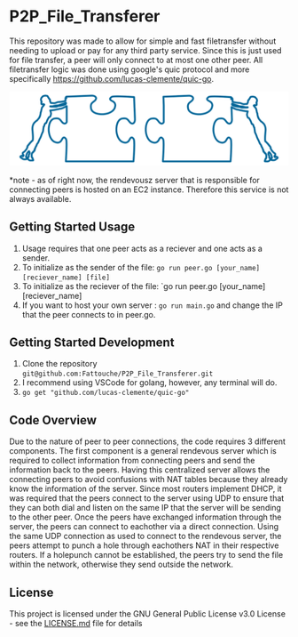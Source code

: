 # P2P_File_Transferer
This repository was made to allow for simple and fast filetransfer without needing to upload or pay for any third party service. Since this is just used for file transfer, a peer will only connect to at most one other peer. All filetransfer logic was done using google's quic protocol and more specifically https://github.com/lucas-clemente/quic-go.

![](Images/sharing.png)

*note - as of right now, the rendevousz server that is responsible for connecting peers is hosted on an EC2 instance. Therefore this service is not always available.

## Getting Started Usage
1. Usage requires that one peer acts as a reciever and one acts as a sender.
2. To initialize as the sender of the file: `go run peer.go [your_name] [reciever_name] [file]`
3. To initialize as the reciever of the file: `go run peer.go [your_name] [reciever_name]
4. If you want to host your own server : `go run main.go` and change the IP that the peer connects to in peer.go.

## Getting Started Development
1. Clone the repository `git@github.com:Fattouche/P2P_File_Transferer.git`
2. I recommend using VSCode for golang, however, any terminal will do.
3. `go get "github.com/lucas-clemente/quic-go" `

## Code Overview

Due to the nature of peer to peer connections, the code requires 3 different components. The first component is a general rendevous server which is required to collect information from connecting peers and send the information back to the peers. Having this centralized server allows the connecting peers to avoid confusions with NAT tables because they already know the information of the server. Since most routers implement DHCP, it was required that the peers connect to the server using UDP to ensure that they can both dial and listen on the same IP that the server will be sending to the other peer. Once the peers have exchanged information through the server, the peers can connect to eachother via a direct connection. Using the same UDP connection as used to connect to the rendevous server, the peers attempt to punch a hole through eachothers NAT in their respective routers. If a holepunch cannot be established, the peers try to send the file within the network, otherwise they send outside the network.

## License

This project is licensed under the GNU General Public License v3.0 License - see the [LICENSE.md](LICENSE) file for details

